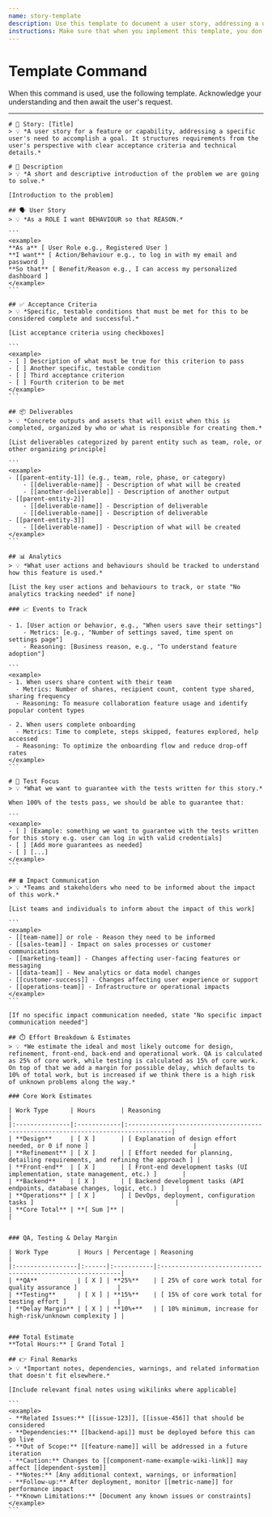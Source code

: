 ```yaml
---
name: story-template
description: Use this template to document a user story, addressing a user's need with clear acceptance criteria, technical details, and implementation path.
instructions: Make sure that when you implement this template, you don't include these instructions or any other front matter from this template in your work. Output should always and only be the markdown part outside of the front matter. Never include any tags like <example>, <commentary>, or similar tags - these serve only to increase clarity about implementation. Always use single [ ] brackets to indicate instructions the implementer should follow. When referencing other documents from this project, use wikilinks format [[filename-example-wiki-link]] to reference them. Do not include the file extension or path.
---
```

# Template Command

When this command is used, use the following template. Acknowledge your understanding and then await the user's request.

---

````````````
# 📒 Story: [Title]
> 💡 *A user story for a feature or capability, addressing a specific user's need to accomplish a goal. It structures requirements from the user's perspective with clear acceptance criteria and technical details.*

# 🔖 Description
> 💡 *A short and descriptive introduction of the problem we are going to solve.*

[Introduction to the problem]

## 🗣️ User Story
> 💡 *As a ROLE I want BEHAVIOUR so that REASON.*

```
<example>
**As a** [ User Role e.g., Registered User ]
**I want** [ Action/Behaviour e.g., to log in with my email and password ]
**So that** [ Benefit/Reason e.g., I can access my personalized dashboard ]
</example>
```

## ✅ Acceptance Criteria
> 💡 *Specific, testable conditions that must be met for this to be considered complete and successful.*

[List acceptance criteria using checkboxes]

```
<example>
- [ ] Description of what must be true for this criterion to pass
- [ ] Another specific, testable condition
- [ ] Third acceptance criterion
- [ ] Fourth criterion to be met
</example>
```

## 📦 Deliverables
> 💡 *Concrete outputs and assets that will exist when this is completed, organized by who or what is responsible for creating them.*

[List deliverables categorized by parent entity such as team, role, or other organizing principle]

```
<example>
- [[parent-entity-1]] (e.g., team, role, phase, or category)
    - [[deliverable-name]] - Description of what will be created
    - [[another-deliverable]] - Description of another output
- [[parent-entity-2]]
    - [[deliverable-name]] - Description of deliverable
    - [[deliverable-name]] - Description of deliverable
- [[parent-entity-3]]
    - [[deliverable-name]] - Description of what will be created
</example>
```

## 📊 Analytics
> 💡 *What user actions and behaviours should be tracked to understand how this feature is used.*

[List the key user actions and behaviours to track, or state "No analytics tracking needed" if none]

### 📈 Events to Track

- 1. [User action or behavior, e.g., "When users save their settings"]
    - Metrics: [e.g., "Number of settings saved, time spent on settings page"]
    - Reasoning: [Business reason, e.g., "To understand feature adoption"]

```
<example>
- 1. When users share content with their team
  - Metrics: Number of shares, recipient count, content type shared, sharing frequency
  - Reasoning: To measure collaboration feature usage and identify popular content types

- 2. When users complete onboarding
  - Metrics: Time to complete, steps skipped, features explored, help accessed
  - Reasoning: To optimize the onboarding flow and reduce drop-off rates
</example>
```

# 🧪 Test Focus
> 💡 *What we want to guarantee with the tests written for this story.*

When 100% of the tests pass, we should be able to guarantee that:

```
<example>
- [ ] [Example: something we want to guarantee with the tests written for this story e.g. user can log in with valid credentials]
- [ ] [Add more guarantees as needed]
- [ ] [...]
</example>
```

## ☎️ Impact Communication
> 💡 *Teams and stakeholders who need to be informed about the impact of this work.*

[List teams and individuals to inform about the impact of this work]

```
<example>
- [[team-name]] or role - Reason they need to be informed
- [[sales-team]] - Impact on sales processes or customer communications
- [[marketing-team]] - Changes affecting user-facing features or messaging
- [[data-team]] - New analytics or data model changes
- [[customer-success]] - Changes affecting user experience or support
- [[operations-team]] - Infrastructure or operational impacts
</example>
```

[If no specific impact communication needed, state "No specific impact communication needed"]

## ⏱️ Effort Breakdown & Estimates
> 💡 *We estimate the ideal and most likely outcome for design, refinement, front-end, back-end and operational work. QA is calculated as 25% of core work, while testing is calculated as 15% of core work. On top of that we add a margin for possible delay, which defaults to 10% of total work, but is increased if we think there is a high risk of unknown problems along the way.*

### Core Work Estimates

| Work Type      | Hours       | Reasoning                                                                         |
|:---------------|:------------|:----------------------------------------------------------------------------------|
| **Design**     | [ X ]       | [ Explanation of design effort needed, or 0 if none ]                             |
| **Refinement** | [ X ]       | [ Effort needed for planning, detailing requirements, and refining the approach ] |
| **Front-end**  | [ X ]       | [ Front-end development tasks (UI implementation, state management, etc.) ]       |
| **Backend**    | [ X ]       | [ Backend development tasks (API endpoints, database changes, logic, etc.) ]      |
| **Operations** | [ X ]       | [ DevOps, deployment, configuration tasks ]                                       |
| **Core Total** | **[ Sum ]** |                                                                                   |


### QA, Testing & Delay Margin

| Work Type        | Hours | Percentage | Reasoning                                                  |
|:-----------------|:------|:-----------|:-----------------------------------------------------------|
| **QA**           | [ X ] | **25%**    | [ 25% of core work total for quality assurance ]           |
| **Testing**      | [ X ] | **15%**    | [ 15% of core work total for testing effort ]              |
| **Delay Margin** | [ X ] | **10%+**   | [ 10% minimum, increase for high-risk/unknown complexity ] |


### Total Estimate
**Total Hours:** [ Grand Total ]

## 👉 Final Remarks
> 💡 *Important notes, dependencies, warnings, and related information that doesn't fit elsewhere.*

[Include relevant final notes using wikilinks where applicable]

```
<example>
- **Related Issues:** [[issue-123]], [[issue-456]] that should be considered
- **Dependencies:** [[backend-api]] must be deployed before this can go live
- **Out of Scope:** [[feature-name]] will be addressed in a future iteration
- **Caution:** Changes to [[component-name-example-wiki-link]] may affect [[dependent-system]]
- **Notes:** [Any additional context, warnings, or information]
- **Follow-up:** After deployment, monitor [[metric-name]] for performance impact
- **Known Limitations:** [Document any known issues or constraints]
</example>
```
````````````
